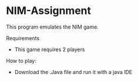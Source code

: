 # NIM-Assignment

This program emulates the NIM game. 

Requirements
- This game requires 2 players

How to play:
- Download the .Java file and run it with a java IDE
